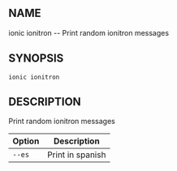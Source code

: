 
## NAME
ionic ionitron -- Print random ionitron messages
  
## SYNOPSIS
    ionic ionitron 
  
## DESCRIPTION
Print random ionitron messages





Option | Description
------ | ----------
`--es` | Print in spanish
